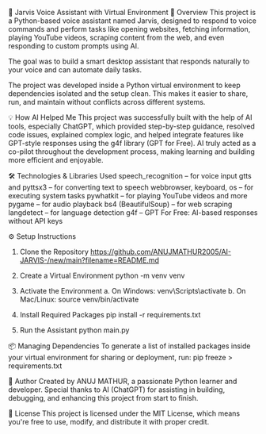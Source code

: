 🧠 Jarvis Voice Assistant with Virtual Environment
📌 Overview
This project is a Python-based voice assistant named Jarvis, designed to respond to voice commands and perform tasks like opening websites, 
fetching information, playing YouTube videos, scraping content from the web, and even responding to custom prompts using AI. 

The goal was to build a smart desktop assistant that responds naturally to your voice and can automate daily tasks.

The project was developed inside a Python virtual environment to keep dependencies isolated and the setup clean.
This makes it easier to share, run, and maintain without conflicts across different systems.

💡 How AI Helped Me
This project was successfully built with the help of AI tools, especially ChatGPT, which provided step-by-step guidance, resolved code issues, explained complex logic, 
and helped integrate features like GPT-style responses using the g4f library (GPT for Free). 
AI truly acted as a co-pilot throughout the development process, making learning and building more efficient and enjoyable.

🛠️ Technologies & Libraries Used
speech_recognition – for voice input
gtts and pyttsx3 – for converting text to speech
webbrowser, keyboard, os – for executing system tasks
pywhatkit – for playing YouTube videos and more
pygame – for audio playback
bs4 (BeautifulSoup) – for web scraping
langdetect – for language detection
g4f – GPT For Free: AI-based responses without API keys


⚙️ Setup Instructions
1. Clone the Repository
   https://github.com/ANUJMATHUR2005/AI-JARVIS-/new/main?filename=README.md

2. Create a Virtual Environment
   python -m venv venv

3. Activate the Environment
   a. On Windows:
     venv\Scripts\activate
   b. On Mac/Linux:
     source venv/bin/activate
   
4. Install Required Packages
   pip install -r requirements.txt

5. Run the Assistant
   python main.py

📦 Managing Dependencies
To generate a list of installed packages inside your virtual environment for sharing or deployment, run:
  pip freeze > requirements.txt

👤 Author
Created by ANUJ MATHUR, a passionate Python learner and developer. Special thanks to AI (ChatGPT) for assisting in building, debugging, and enhancing this project 
from start to finish.

📝 License
This project is licensed under the MIT License, which means you're free to use, modify, and distribute it with proper credit.
